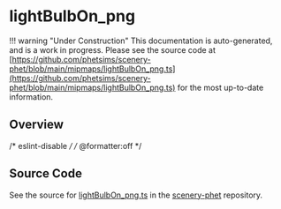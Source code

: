 # lightBulbOn_png

!!! warning "Under Construction"
    This documentation is auto-generated, and is a work in progress. Please see the source code at
    [https://github.com/phetsims/scenery-phet/blob/main/mipmaps/lightBulbOn_png.ts](https://github.com/phetsims/scenery-phet/blob/main/mipmaps/lightBulbOn_png.ts) for the most up-to-date information.

## Overview

/* eslint-disable */
/* @formatter:off */



## Source Code

See the source for [lightBulbOn_png.ts](https://github.com/phetsims/scenery-phet/blob/main/mipmaps/lightBulbOn_png.ts) in the [scenery-phet](https://github.com/phetsims/scenery-phet) repository.

